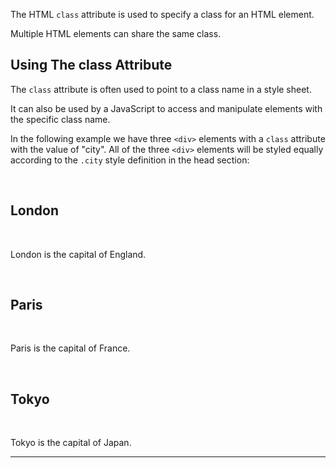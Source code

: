 The HTML `class` attribute is used to specify a class for an HTML element.

Multiple HTML elements can share the same class.

## Using The class Attribute

The `class` attribute is often used to point to a class name in a style sheet. 

It can also be used by a JavaScript to access and manipulate elements with the specific class name.

In the following example we have three `<div>` elements with a `class` attribute with the value of "city". All of the three `<div>` elements will be styled equally according to the `.city` style definition in the head section:


<!DOCTYPE html>  
<html>  
<head>  
<style>  
.city {  background-color: aqua;  
  color: white;  
  border: 2px solid black;  
  margin: 20px;  
  padding: 20px;}  
</style>  
</head>  
<body>  
  
<div class="city">  
  <h2>London</h2>  
  <p>London is the capital of England.</p>  
</div>  
  
<div class="city">  
  <h2>Paris</h2>  
  <p>Paris is the capital of France.</p>  
</div>  
  
<div class="city">  
  <h2>Tokyo</h2>  
  <p>Tokyo is the capital of Japan.</p>  
</div>  
  
</body>  
</html>

---
